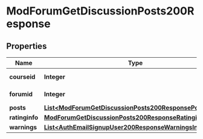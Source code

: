 

# ModForumGetDiscussionPosts200Response


## Properties

| Name | Type | Description | Notes |
|------------ | ------------- | ------------- | -------------|
|**courseid** | **Integer** | The forum course id |  |
|**forumid** | **Integer** | The forum id |  |
|**posts** | [**List&lt;ModForumGetDiscussionPosts200ResponsePostsInner&gt;**](ModForumGetDiscussionPosts200ResponsePostsInner.md) |  |  |
|**ratinginfo** | [**ModForumGetDiscussionPosts200ResponseRatinginfo**](ModForumGetDiscussionPosts200ResponseRatinginfo.md) |  |  [optional] |
|**warnings** | [**List&lt;AuthEmailSignupUser200ResponseWarningsInner&gt;**](AuthEmailSignupUser200ResponseWarningsInner.md) |  |  [optional] |



